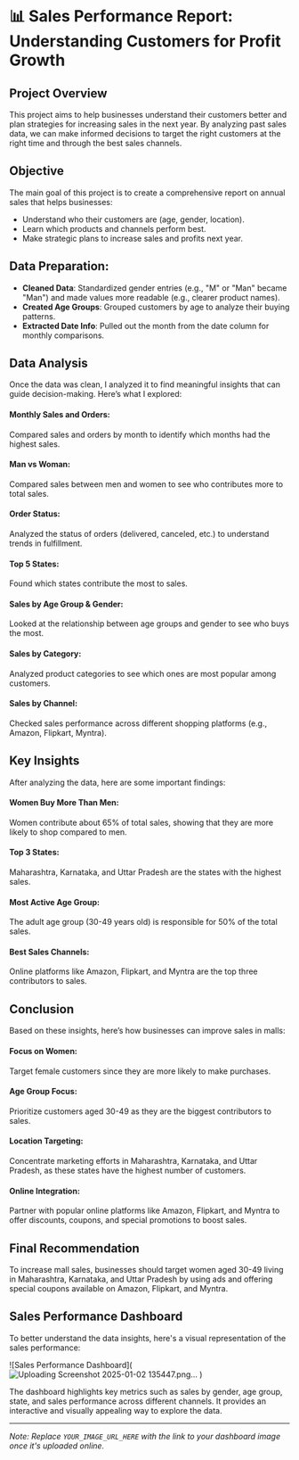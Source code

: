 # 📊 Sales Performance Report: Understanding Customers for Profit Growth

## Project Overview
This project aims to help businesses understand their customers better and plan strategies for increasing sales in the next year. By analyzing past sales data, we can make informed decisions to target the right customers at the right time and through the best sales channels.

## Objective
The main goal of this project is to create a comprehensive report on annual sales that helps businesses:
- Understand who their customers are (age, gender, location).
- Learn which products and channels perform best.
- Make strategic plans to increase sales and profits next year.

## Data Preparation:
- **Cleaned Data**: Standardized gender entries (e.g., "M" or "Man" became "Man") and made values more readable (e.g., clearer product names).
- **Created Age Groups**: Grouped customers by age to analyze their buying patterns.
- **Extracted Date Info**: Pulled out the month from the date column for monthly comparisons.

## Data Analysis
Once the data was clean, I analyzed it to find meaningful insights that can guide decision-making. Here’s what I explored:

#### Monthly Sales and Orders:
Compared sales and orders by month to identify which months had the highest sales.

#### Man vs Woman:
Compared sales between men and women to see who contributes more to total sales.

#### Order Status:
Analyzed the status of orders (delivered, canceled, etc.) to understand trends in fulfillment.

#### Top 5 States:
Found which states contribute the most to sales.

#### Sales by Age Group & Gender:
Looked at the relationship between age groups and gender to see who buys the most.

#### Sales by Category:
Analyzed product categories to see which ones are most popular among customers.

#### Sales by Channel:
Checked sales performance across different shopping platforms (e.g., Amazon, Flipkart, Myntra).

## Key Insights
After analyzing the data, here are some important findings:

#### Women Buy More Than Men:
Women contribute about 65% of total sales, showing that they are more likely to shop compared to men.

#### Top 3 States:
Maharashtra, Karnataka, and Uttar Pradesh are the states with the highest sales.

#### Most Active Age Group:
The adult age group (30-49 years old) is responsible for 50% of the total sales.

#### Best Sales Channels:
Online platforms like Amazon, Flipkart, and Myntra are the top three contributors to sales.

## Conclusion
Based on these insights, here’s how businesses can improve sales in malls:

#### Focus on Women:
Target female customers since they are more likely to make purchases.

#### Age Group Focus:
Prioritize customers aged 30-49 as they are the biggest contributors to sales.

#### Location Targeting:
Concentrate marketing efforts in Maharashtra, Karnataka, and Uttar Pradesh, as these states have the highest number of customers.

#### Online Integration:
Partner with popular online platforms like Amazon, Flipkart, and Myntra to offer discounts, coupons, and special promotions to boost sales.

## Final Recommendation
To increase mall sales, businesses should target women aged 30-49 living in Maharashtra, Karnataka, and Uttar Pradesh by using ads and offering special coupons available on Amazon, Flipkart, and Myntra.

## Sales Performance Dashboard
To better understand the data insights, here's a visual representation of the sales performance:

![Sales Performance Dashboard](![Uploading Screenshot 2025-01-02 135447.png…]()
)

The dashboard highlights key metrics such as sales by gender, age group, state, and sales performance across different channels. It provides an interactive and visually appealing way to explore the data.

---

*Note: Replace `YOUR_IMAGE_URL_HERE` with the link to your dashboard image once it's uploaded online.*
